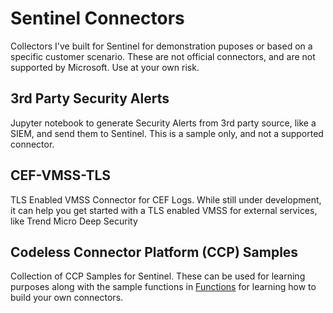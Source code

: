 # Sentinel Connectors

Collectors I've built for Sentinel for demonstration puposes or based on a specific customer scenario.
These are not official connectors, and are not supported by Microsoft. Use at your own risk.

## 3rd Party Security Alerts

Jupyter notebook to generate Security Alerts from 3rd party source, like a SIEM, and send them to Sentinel. This is a sample only, and not a supported connector.

## CEF-VMSS-TLS

TLS Enabled VMSS Connector for CEF Logs. While still under development, it can help you get started with a TLS enabled VMSS for external services, like Trend Micro Deep Security

## Codeless Connector Platform (CCP) Samples

Collection of CCP Samples for Sentinel. These can be used for learning purposes along with the sample functions in [Functions](../../Functions) for learning how to build your own connectors.
